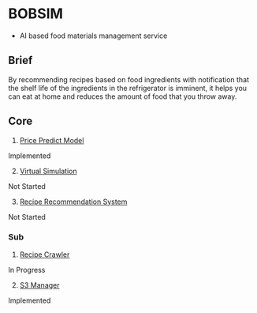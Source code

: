 # BOBSIM
- AI based food materials management service
## Brief
By recommending recipes based on food ingredients with notification that the shelf life of the ingredients in the refrigerator is imminent, it helps you can eat at home and reduces the amount of food that you throw away.
## Core
1. [Price Predict Model](https://www.notion.so/Brief-ENG-cf5b60d46cc1433db1264bdde8f977bf)

Implemented

2. [Virtual Simulation](https://github.com/meowpunch/production-bobsim-python) 

Not Started

3. [Recipe Recommendation System](https://github.com/meowpunch/production-bobsim-python)

Not Started
### Sub
1. [Recipe Crawler](https://github.com/meowpunch/production-bobsim-python)

In Progress

2. [S3 Manager](https://github.com/meowpunch/production-bobsim-python)

Implemented